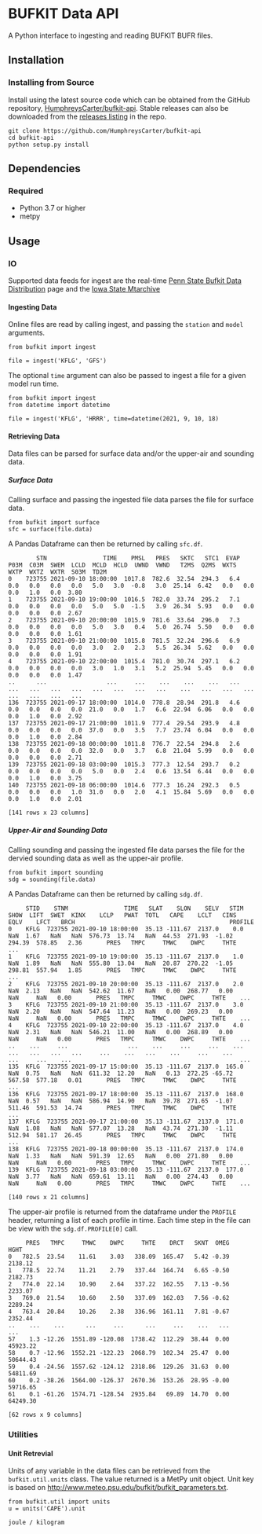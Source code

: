 # BUFKIT Data API
A Python interface to ingesting and reading BUFKIT BUFR files.

## Installation

### Installing from Source
Install using the latest source code which can be obtained from the GitHub repository, [HumphreysCarter/bufkit-api](https://github.com/HumphreysCarter/bufkit-api). Stable releases can also be downloaded from the  [releases listing](https://github.com/HumphreysCarter/bufkit-api/releases) in the repo.
```
git clone https://github.com/HumphreysCarter/bufkit-api
cd bufkit-api
python setup.py install
```

## Dependencies

### Required
* Python 3.7 or higher
* metpy

## Usage

### IO

Supported data feeds for ingest are the real-time [Penn State Bufkit Data Distribution](http://www.meteo.psu.edu/bufkit/CONUS_NAM_00.html) page and the [Iowa State Mtarchive](https://mtarchive.geol.iastate.edu)

#### Ingesting Data

Online files are read by calling ingest, and passing the ```station``` and ```model``` arguments.

```
from bufkit import ingest

file = ingest('KFLG', 'GFS')
```

The optional ```time``` argument can also be passed to ingest a file for a given model run time.
```
from bufkit import ingest
from datetime import datetime

file = ingest('KFLG', 'HRRR', time=datetime(2021, 9, 10, 18)
```

#### Retrieving Data

Data files can be parsed for surface data and/or the upper-air and sounding data.

##### Surface Data

Calling surface and passing the ingested file data parses the file for surface data.
```
from bufkit import surface
sfc = surface(file.data)
```

A Pandas Dataframe can then be returned by calling ```sfc.df```.

```
        STN                TIME    PMSL   PRES   SKTC   STC1  EVAP  P03M  C03M  SWEM  LCLD  MCLD  HCLD  UWND  VWND   T2MS  Q2MS  WXTS  WXTP  WXTZ  WXTR  S03M  TD2M
0    723755 2021-09-10 18:00:00  1017.8  782.6  32.54  294.3   6.4   0.0   0.0   0.0   0.0   5.0   3.0  -0.8   3.0  25.14  6.42   0.0   0.0   0.0   1.0   0.0  3.80
1    723755 2021-09-10 19:00:00  1016.5  782.0  33.74  295.2   7.1   0.0   0.0   0.0   0.0   5.0   5.0  -1.5   3.9  26.34  5.93   0.0   0.0   0.0   0.0   0.0  2.67
2    723755 2021-09-10 20:00:00  1015.9  781.6  33.64  296.0   7.3   0.0   0.0   0.0   0.0   5.0   3.0   0.4   5.0  26.74  5.50   0.0   0.0   0.0   0.0   0.0  1.61
3    723755 2021-09-10 21:00:00  1015.8  781.5  32.24  296.6   6.9   0.0   0.0   0.0   0.0   3.0   2.0   2.3   5.5  26.34  5.62   0.0   0.0   0.0   0.0   0.0  1.91
4    723755 2021-09-10 22:00:00  1015.4  781.0  30.74  297.1   6.2   0.0   0.0   0.0   0.0   3.0   1.0   3.1   5.2  25.94  5.45   0.0   0.0   0.0   0.0   0.0  1.47
..      ...                 ...     ...    ...    ...    ...   ...   ...   ...   ...   ...   ...   ...   ...   ...    ...   ...   ...   ...   ...   ...   ...   ...
136  723755 2021-09-17 18:00:00  1014.0  778.8  28.94  291.8   4.6   0.0   0.0   0.0   0.0  21.0   0.0   1.7   6.6  22.94  6.06   0.0   0.0   0.0   1.0   0.0  2.92
137  723755 2021-09-17 21:00:00  1011.9  777.4  29.54  293.9   4.8   0.0   0.0   0.0   0.0  37.0   0.0   3.5   7.7  23.74  6.04   0.0   0.0   0.0   1.0   0.0  2.84
138  723755 2021-09-18 00:00:00  1011.8  776.7  22.54  294.8   2.6   0.0   0.0   0.0   0.0  32.0   0.0   3.7   6.8  21.04  5.99   0.0   0.0   0.0   0.0   0.0  2.71
139  723755 2021-09-18 03:00:00  1015.3  777.3  12.54  293.7   0.2   0.0   0.0   0.0   0.0   5.0   0.0   2.4   0.6  13.54  6.44   0.0   0.0   0.0   1.0   0.0  3.75
140  723755 2021-09-18 06:00:00  1014.6  777.3  16.24  292.3   0.5   0.0   0.0   0.0   1.0  31.0   0.0   2.0   4.1  15.84  5.69   0.0   0.0   0.0   1.0   0.0  2.01

[141 rows x 23 columns]
```

##### Upper-Air and Sounding Data

Calling sounding and passing the ingested file data parses the file for the dervied sounding data as well as the upper-air profile.

```
from bufkit import sounding
sdg = sounding(file.data)
```

A Pandas Dataframe can then be returned by calling ```sdg.df```.
```
     STID    STNM                TIME   SLAT    SLON    SELV   STIM  SHOW  LIFT  SWET  KINX    LCLP   PWAT  TOTL   CAPE    LCLT   CINS    EQLV    LFCT   BRCH                                            PROFILE
0    KFLG  723755 2021-09-10 18:00:00  35.13 -111.67  2137.0    0.0   NaN  1.67   NaN   NaN  576.73  13.74   NaN  44.53  271.93  -1.02  294.39  578.85   2.36       PRES   TMPC     TMWC    DWPC     THTE    ...
1    KFLG  723755 2021-09-10 19:00:00  35.13 -111.67  2137.0    1.0   NaN  1.89   NaN   NaN  555.80  13.04   NaN  20.87  270.22  -1.05  298.81  557.94   1.85       PRES   TMPC     TMWC    DWPC     THTE    ...
2    KFLG  723755 2021-09-10 20:00:00  35.13 -111.67  2137.0    2.0   NaN  2.13   NaN   NaN  542.62  11.67   NaN   0.00  268.77   0.00     NaN     NaN   0.00       PRES   TMPC     TMWC    DWPC     THTE    ...
3    KFLG  723755 2021-09-10 21:00:00  35.13 -111.67  2137.0    3.0   NaN  2.20   NaN   NaN  547.64  11.23   NaN   0.00  269.23   0.00     NaN     NaN   0.00       PRES   TMPC     TMWC    DWPC     THTE    ...
4    KFLG  723755 2021-09-10 22:00:00  35.13 -111.67  2137.0    4.0   NaN  2.31   NaN   NaN  546.21  11.00   NaN   0.00  268.89   0.00     NaN     NaN   0.00       PRES   TMPC     TMWC    DWPC     THTE    ...
..    ...     ...                 ...    ...     ...     ...    ...   ...   ...   ...   ...     ...    ...   ...    ...     ...    ...     ...     ...    ...                                                ...
135  KFLG  723755 2021-09-17 15:00:00  35.13 -111.67  2137.0  165.0   NaN  0.75   NaN   NaN  611.32  12.20   NaN   0.13  272.25 -65.72  567.58  577.18   0.01       PRES   TMPC     TMWC    DWPC     THTE    ...
136  KFLG  723755 2021-09-17 18:00:00  35.13 -111.67  2137.0  168.0   NaN  0.57   NaN   NaN  586.94  14.90   NaN  39.78  271.65  -1.07  511.46  591.53  14.74       PRES   TMPC     TMWC    DWPC     THTE    ...
137  KFLG  723755 2021-09-17 21:00:00  35.13 -111.67  2137.0  171.0   NaN  1.08   NaN   NaN  577.07  13.28   NaN  43.74  271.30  -1.11  512.94  581.17  26.45       PRES   TMPC     TMWC    DWPC     THTE    ...
138  KFLG  723755 2021-09-18 00:00:00  35.13 -111.67  2137.0  174.0   NaN  1.33   NaN   NaN  591.39  12.65   NaN   0.00  271.80   0.00     NaN     NaN   0.00       PRES   TMPC     TMWC    DWPC     THTE    ...
139  KFLG  723755 2021-09-18 03:00:00  35.13 -111.67  2137.0  177.0   NaN  3.77   NaN   NaN  659.61  13.11   NaN   0.00  274.43   0.00     NaN     NaN   0.00       PRES   TMPC     TMWC    DWPC     THTE    ...

[140 rows x 21 columns]
```

The upper-air profile is returned from the dataframe under the ```PROFILE``` header, returning a list of each profile in time. Each time step in the file can be view with the ```sdg.df.PROFILE[0]``` call.
```
     PRES   TMPC     TMWC    DWPC     THTE    DRCT   SKNT  OMEG      HGHT
0   782.5  23.54    11.61    3.03   338.09  165.47   5.42 -0.39   2138.12
1   778.5  22.74    11.21    2.79   337.44  164.74   6.65 -0.50   2182.73
2   774.0  22.14    10.90    2.64   337.22  162.55   7.13 -0.56   2233.07
3   769.0  21.54    10.60    2.50   337.09  162.03   7.56 -0.62   2289.24
4   763.4  20.84    10.26    2.38   336.96  161.11   7.81 -0.67   2352.44
..    ...    ...      ...     ...      ...     ...    ...   ...       ...
57    1.3 -12.26  1551.89 -120.08  1738.42  112.29  38.44  0.00  45923.22
58    0.7 -12.96  1552.21 -122.23  2068.79  102.34  25.47  0.00  50644.43
59    0.4 -24.56  1557.62 -124.12  2318.86  129.26  31.63  0.00  54811.69
60    0.2 -38.26  1564.00 -126.37  2670.36  153.26  28.95 -0.00  59716.65
61    0.1 -61.26  1574.71 -128.54  2935.84   69.89  14.70  0.00  64249.30

[62 rows x 9 columns]
```

### Utilities

#### Unit Retrevial
Units of any variable in the data files can be retrieved from the ```bufkit.util.units``` class. The value returned is a MetPy unit object. Unit key is based on http://www.meteo.psu.edu/bufkit/bufkit_parameters.txt.

```
from bufkit.util import units
u = units('CAPE').unit
```

```
joule / kilogram
```
